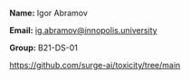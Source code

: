 **Name:** Igor Abramov

**Email:** ig.abramov@innopolis.university

**Group:** B21-DS-01

https://github.com/surge-ai/toxicity/tree/main
